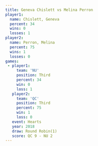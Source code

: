 ```yaml
---
title: Geneva Chislett vs Melina Perron
player1:                
  name: Chislett, Geneva
  percent: 34           
  wins: 0               
  losses: 1             
player2:                
  name: Perron, Melina  
  percent: 75           
  wins: 1               
  losses: 0             
games:
 - player1:         
     team: 'NU'     
     position: Third
     percent: 34    
     win: 0         
     loss: 1        
   player2:         
     team: 'QC'     
     position: Third
     percent: 75    
     win: 1         
     loss: 0        
   event: Hearts       
   year: 2018          
   draw: Round Robin(1)
   score: QC 9 - NU 2  
---
```

